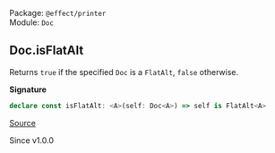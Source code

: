 Package: `@effect/printer`<br />
Module: `Doc`<br />

## Doc.isFlatAlt

Returns `true` if the specified `Doc` is a `FlatAlt`, `false` otherwise.

**Signature**

```ts
declare const isFlatAlt: <A>(self: Doc<A>) => self is FlatAlt<A>
```

[Source](https://github.com/Effect-TS/effect/tree/main/packages/printer/src/Doc.ts#L366)

Since v1.0.0